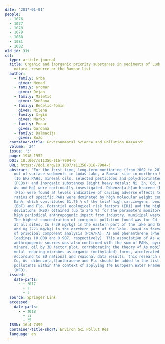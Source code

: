 ```yaml
---
date: '2017-01-01'
people:
  - 1076
  - 1077
  - 1078
  - 1079
  - 1080
  - 1081
  - 1082
old_id: 319
csl:
  type: article-journal
  title: Organic and inorganic priority substances in sediments of Ludaš Lake, a cross-border
    natural resource on the Ramsar list
  author:
    - family: Grba
      given: Nenad
    - family: Krčmar
      given: Dejan
    - family: Maletić
      given: Snežana
    - family: Bečelić-Tomin
      given: Milena
    - family: Grgić
      given: Marko
    - family: Pucar
      given: Gordana
    - family: Dalmacija
      given: Božo
  container-title: Environmental Science and Pollution Research
  volume: '24'
  issue: '2'
  page: 1938-1952
  DOI: 10.1007/s11356-016-7904-6
  URL: https://doi.org/10.1007/s11356-016-7904-6
  abstract: 'For the first time, long-term monitoring (from 2002 to 2014) was carried
    out of surface sediments in Ludaš Lake, a Ramsar site in northern Serbia. Organic
    (16 EPA PAHs, mineral oils, selected pesticides and polychlorinated biphenyls
    (PCBs)) and inorganic substances (eight heavy metals: Ni, Zn, Cd, Cr, Cu, Pb,
    As and Hg) were continually investigated. Dibenzo[a,h]anthracene (DahA) and fluorene
    (Flo) were found at levels indicative of causing adverse effects to biota. Diagnostic
    ratios of specific PAHs were dominated by high molecular weight components, particularly
    DahA, which contributed 81.78 % of the total high carcinogens, benzo[b]fluoranthene
    (BbF) and Flo. Potential ecological risk factors (ERi) and the high relative standard
    deviations (RSD) obtained (up to 245 %) for the parameters monitored confirm the
    high periodical anthropogenic impact from industry, municipal wastewater and agriculture.
    The highest concentration of inorganic pollution found was for Cd (440–831 mg/kg)
    at all sites, Cu (439 mg/kg) in the eastern part of the lake and Cu (388 mg/kg)
    and Hg (771 mg/kg) in the northern part of the lake. Based on factor analysis
    of principal component analysis (PCA/FA), As and phenanthrene (Phe) had significant
    loadings (0.808 and 0.907, respectively). This association of As with organic
    anthropogenic sources was also confirmed with the sum of PAHs, pyrene (Pyr) and
    mineral oil by 3D factor plot, corroborating the theory of As mobilization from
    metal-reducing microbes as organic (methylated) forms, accelerated by phenanthrene.
    According to EU national and regional data results, this research suggests that
    Cu, As, dibenzo[a,h]anthracene and Flo should be added to the list of priority
    pollutants within the context of applying the European Water Framework Directive
    (WFD).'
  issued:
    date-parts:
      - - 2017
        - 1
        - 1
  source: Springer Link
  accessed:
    date-parts:
      - - 2018
        - 11
        - 25
  ISSN: 1614-7499
  container-title-short: Environ Sci Pollut Res
  language: en
---
```

